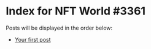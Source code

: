 # Index for NFT World #3361
Posts will be displayed in the order below:

- [Your first post](./001-first.md)

